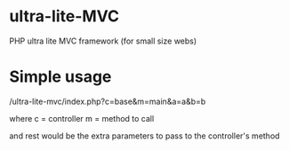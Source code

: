 ultra-lite-MVC
==============

PHP ultra lite MVC framework (for small size webs)



Simple usage
============

<SERVER>/ultra-lite-mvc/index.php?c=base&m=main&a=a&b=b

where 
c = controller
m = method to call

and rest would be the extra parameters to pass to the controller's method
